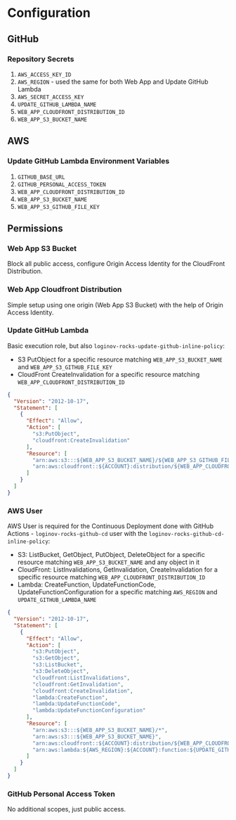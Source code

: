 # Configuration

## GitHub

### Repository Secrets

1. `AWS_ACCESS_KEY_ID`
2. `AWS_REGION` - used the same for both Web App and Update GitHub Lambda
3. `AWS_SECRET_ACCESS_KEY`
4. `UPDATE_GITHUB_LAMBDA_NAME`
5. `WEB_APP_CLOUDFRONT_DISTRIBUTION_ID`
6. `WEB_APP_S3_BUCKET_NAME`

## AWS

### Update GitHub Lambda Environment Variables

1. `GITHUB_BASE_URL`
2. `GITHUB_PERSONAL_ACCESS_TOKEN`
3. `WEB_APP_CLOUDFRONT_DISTRIBUTION_ID`
4. `WEB_APP_S3_BUCKET_NAME`
5. `WEB_APP_S3_GITHUB_FILE_KEY`

## Permissions

### Web App S3 Bucket

Block all public access, configure Origin Access Identity for the CloudFront Distribution.

### Web App Cloudfront Distribution

Simple setup using one origin (Web App S3 Bucket) with the help of Origin Access Identity.

### Update GitHub Lambda

Basic execution role, but also `loginov-rocks-update-github-inline-policy`:

* S3 PutObject for a specific resource matching `WEB_APP_S3_BUCKET_NAME` and `WEB_APP_S3_GITHUB_FILE_KEY`
* CloudFront CreateInvalidation for a specific resource matching `WEB_APP_CLOUDFRONT_DISTRIBUTION_ID`

```json
{
  "Version": "2012-10-17",
  "Statement": [
    {
      "Effect": "Allow",
      "Action": [
        "s3:PutObject",
        "cloudfront:CreateInvalidation"
      ],
      "Resource": [
        "arn:aws:s3:::${WEB_APP_S3_BUCKET_NAME}/${WEB_APP_S3_GITHUB_FILE_KEY}",
        "arn:aws:cloudfront::${ACCOUNT}:distribution/${WEB_APP_CLOUDFRONT_DISTRIBUTION_ID}"
      ]
    }
  ]
}
```

### AWS User

AWS User is required for the Continuous Deployment done with GitHub Actions - `loginov-rocks-github-cd` user with the
`loginov-rocks-github-cd-inline-policy`:

* S3: ListBucket, GetObject, PutObject, DeleteObject for a specific resource matching `WEB_APP_S3_BUCKET_NAME` and any
  object in it
* CloudFront: ListInvalidations, GetInvalidation, CreateInvalidation for a specific resource matching
  `WEB_APP_CLOUDFRONT_DISTRIBUTION_ID`
* Lambda: CreateFunction, UpdateFunctionCode, UpdateFunctionConfiguration for a specific matching `AWS_REGION` and
  `UPDATE_GITHUB_LAMBDA_NAME`

```json
{
  "Version": "2012-10-17",
  "Statement": [
    {
      "Effect": "Allow",
      "Action": [
        "s3:PutObject",
        "s3:GetObject",
        "s3:ListBucket",
        "s3:DeleteObject",
        "cloudfront:ListInvalidations",
        "cloudfront:GetInvalidation",
        "cloudfront:CreateInvalidation",
        "lambda:CreateFunction",
        "lambda:UpdateFunctionCode",
        "lambda:UpdateFunctionConfiguration"
      ],
      "Resource": [
        "arn:aws:s3:::${WEB_APP_S3_BUCKET_NAME}/*",
        "arn:aws:s3:::${WEB_APP_S3_BUCKET_NAME}",
        "arn:aws:cloudfront::${ACCOUNT}:distribution/${WEB_APP_CLOUDFRONT_DISTRIBUTION_ID}",
        "arn:aws:lambda:${AWS_REGION}:${ACCOUNT}:function:${UPDATE_GITHUB_LAMBDA_NAME}"
      ]
    }
  ]
}
```

### GitHub Personal Access Token

No additional scopes, just public access.

